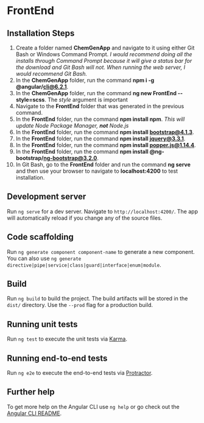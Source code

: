# FrontEnd

## Installation Steps

1. Create a folder named **ChemGenApp** and navigate to it using either Git Bash or Windows Command Prompt. *I would recommend doing all the installs through Command Prompt because it will give a status bar for the download and Git Bash will not. When running the web server, I would recommend Git Bash.*
2. In the **ChemGenApp** folder, run the command **npm i -g @angular/cli@6.2.1**.
3. In the **ChemGenApp** folder, run the command **ng new FrontEnd --style=scss**. The *style* argument is important
4. Navigate to the **FrontEnd** folder that was generated in the previous command.
5. In the **FrontEnd** folder, run the command **npm install npm**. *This will update Node Package Manager, **not** Node.js*
6. In the **FrontEnd** folder, run the command **npm install bootstrap@4.1.3**.
7. In the **FrontEnd** folder, run the command **npm install jquery@3.3.1**.
8. In the **FrontEnd** folder, run the command **npm install popper.js@1.14.4**.
9. In the **FrontEnd** folder, run the command **npm install @ng-bootstrap/ng-bootstrap@3.2.0**.
10. In Git Bash, go to the **FrontEnd** folder and run the command **ng serve** and then use your browser to navigate to **localhost:4200** to test installation.

## Development server

Run `ng serve` for a dev server. Navigate to `http://localhost:4200/`. The app will automatically reload if you change any of the source files.

## Code scaffolding

Run `ng generate component component-name` to generate a new component. You can also use `ng generate directive|pipe|service|class|guard|interface|enum|module`.

## Build

Run `ng build` to build the project. The build artifacts will be stored in the `dist/` directory. Use the `--prod` flag for a production build.

## Running unit tests

Run `ng test` to execute the unit tests via [Karma](https://karma-runner.github.io).

## Running end-to-end tests

Run `ng e2e` to execute the end-to-end tests via [Protractor](http://www.protractortest.org/).

## Further help

To get more help on the Angular CLI use `ng help` or go check out the [Angular CLI README](https://github.com/angular/angular-cli/blob/master/README.md).
